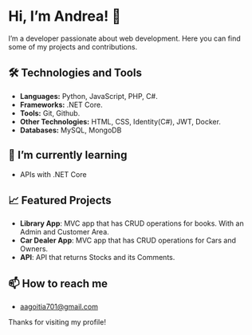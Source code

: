 # Hi, I’m Andrea! 👋

I’m a developer passionate about web development. Here you can find some of my projects and contributions.

## 🛠 Technologies and Tools

- **Languages:** Python, JavaScript, PHP, C#.
- **Frameworks:** .NET Core.
- **Tools:** Git, Github.
- **Other Technologies:** HTML, CSS, Identity(C#), JWT, Docker.  
- **Databases:** MySQL, MongoDB

## 🌱 I’m currently learning

- APIs with .NET Core

## 📈 Featured Projects

- **Library App**: MVC app that has CRUD operations for books. With an Admin and Customer Area. 
- **Car Dealer App**: MVC app that has CRUD operations for Cars and Owners. 
- **API**: API that returns Stocks and its Comments.

## 📫 How to reach me

- aagoitia701@gmail.com


Thanks for visiting my profile!
